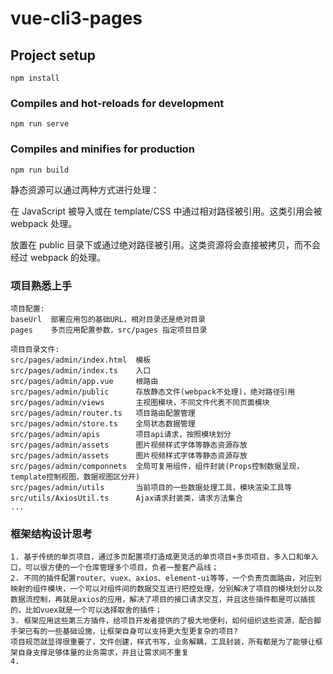 # vue-cli3-pages

## Project setup
```
npm install
```

### Compiles and hot-reloads for development
```
npm run serve
```

### Compiles and minifies for production
```
npm run build
```
静态资源可以通过两种方式进行处理：

在 JavaScript 被导入或在 template/CSS 中通过相对路径被引用。这类引用会被 webpack 处理。

放置在 public 目录下或通过绝对路径被引用。这类资源将会直接被拷贝，而不会经过 webpack 的处理。

### 项目熟悉上手
```
项目配置: 
baseUrl  部署应用包的基础URL，相对目录还是绝对目录
pages    多页应用配置参数，src/pages 指定项目目录
```

```
项目目录文件:
src/pages/admin/index.html  模板
src/pages/admin/index.ts    入口
src/pages/admin/app.vue     根路由
src/pages/admin/public      存放静态文件(webpack不处理)，绝对路径引用
src/pages/admin/views       主视图模块，不同文件代表不同页面模块
src/pages/admin/router.ts   项目路由配置管理
src/pages/admin/store.ts    全局状态数据管理
src/pages/admin/apis        项目api请求，按照模块划分
src/pages/admin/assets      图片视频样式字体等静态资源存放
src/pages/admin/assets      图片视频样式字体等静态资源存放
src/pages/admin/componnets  全局可复用组件，组件封装(Props控制数据呈现，template控制视图，数据视图区分开)
src/pages/admin/utils       当前项目的一些数据处理工具，模块渲染工具等
src/utils/AxiosUtil.ts      Ajax请求封装类，请求方法集合
...
```

### 框架结构设计思考
```
1. 基于传统的单页项目，通过多页配置项打造成更灵活的单页项目+多页项目，多入口和单入口，可以很方便的一个仓库管理多个项目，负者一整套产品线；
2. 不同的插件配置router、vuex、axios、element-ui等等，一个负责页面路由，对应到映射的组件模块，一个可以对组件间的数据交互进行把控处理，分别解决了项目的模块划分以及数据流控制，再就是axios的应用，解决了项目的接口请求交互，并且这些插件都是可以插拔的，比如vuex就是一个可以选择取舍的插件；
3. 框架应用这些第三方插件，给项目开发者提供的了极大地便利，如何组织这些资源，配合脚手架已有的一些基础设施，让框架自身可以支持更大型更复杂的项目? 
项目规范就显得很重要了，文件创建，样式书写，业务解耦，工具封装，所有都是为了能够让框架自身支撑足够体量的业务需求，并且让需求间不重复
4. 
```


